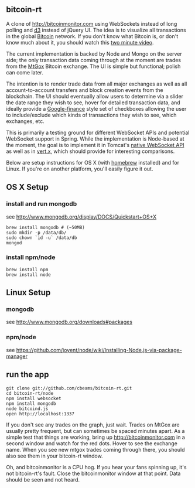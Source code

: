 ## bitcoin-rt

A clone of http://bitcoinmonitor.com using WebSockets instead of long polling
and [d3][] instead of jQuery UI. The idea is to visualize all transactions
in the global [Bitcoin][] network. If you don't know what Bitcoin is, or don't
know much about it, you should watch this [two minute video][video].

The current implementation is backed by Node and Mongo on the server side;
the only transaction data coming through at the moment are trades from the
[MtGox] Bitcoin exchange. The UI is simple but functional; polish can come later.

The intention is to render trade data from all major exchanges as well as all
account-to-account transfers and block creation events from the blockchain.
The UI should eventually allow users to determine via a slider the date range
they wish to see, hover for detailed transaction data, and ideally provide a
[Google-finance][] style set of checkboxes allowing the user to include/exclude
which kinds of transactions they wish to see, which exchanges, etc.

This is primarily a testing ground for different WebSocket APIs and potential
WebSocket support in Spring. While the implementation is Node-based at the
moment, the goal is to implement it in Tomcat's [native WebSocket API][tomcat]
as well as in [vert.x][], which should provide for interesting comparisons.

Below are setup instructions for OS X (with [homebrew][] installed) and
for Linux. If you're on another platform, you'll easily figure it out.

## OS X Setup

### install and run mongodb
see http://www.mongodb.org/display/DOCS/Quickstart+OS+X
```
brew install mongodb # (~50MB)
sudo mkdir -p /data/db/
sudo chown `id -u` /data/db
mongod
```

### install npm/node
```
brew install npm
brew install node
```

## Linux Setup

### mongodb
see http://www.mongodb.org/downloads#packages

### npm/node
see https://github.com/joyent/node/wiki/Installing-Node.js-via-package-manager

## run the app
```
git clone git://github.com/cbeams/bitcoin-rt.git
cd bitcoin-rt/node
npm install websocket
npm install mongodb
node bitcoind.js
open http://localhost:1337
```

If you don't see any trades on the graph, just wait. Trades on MtGox are
usually pretty frequent, but can sometimes be spaced minutes apart. As a simple
test that things are working, bring up http://bitcoinmonitor.com in a second
window and watch for the red dots. Hover to see the exchange name. When you see
new mtgox trades coming through there, you should also see them in your
bitcoin-rt window.

Oh, and bitcoinmonitor is a CPU hog. If you hear your fans spinning up, it's
not bitcoin-rt's fault. Close the bitcoinmonitor window at that point. Data
should be seen and not heard.

[d3]: http://d3js.org
[bitcoin]: http://bitcoin.org
[video]: http://www.weusecoins.com
[mtgox]: https://mtgox.com
[google-finance]: http://www.google.com/finance
[tomcat]: http://tomcat.apache.org/tomcat-7.0-doc/web-socket-howto.html
[vert.x]: http://vertx.io
[homebrew]: http://mxcl.github.com/homebrew
